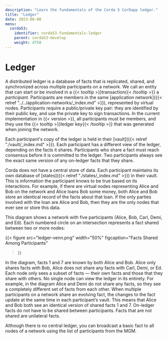 ```yaml
---
description: "Learn the fundamentals of the Corda 5 CorDapp ledger."
title: "Ledger"
date: 2023-06-08
menu:
  corda53:
    identifier: corda53-fundamentals-ledger
    parent: corda53-develop
    weight: 4750
---
```


# Ledger

A distributed ledger is a database of facts that is replicated, shared, and synchronized across multiple participants on a network. We call an entity that can start or be involved in a {{< tooltip >}}transaction{{< /tooltip >}} a *participant*.
Participants are members in the same [application network]({{< relref "../../application-networks/_index.md" >}}), represented by virtual nodes. Participants require a public/private key pair: they are identified by their public key, and use the private key to sign transactions. In the current implementation in {{< version >}}, all participants must be members, and they use the {{< tooltip >}}ledger key{{< /tooltip >}} that was generated when joining the network.

Each participant's copy of the ledger is held in their [vault]({{< relref "./vault/_index.md" >}}). Each participant has a different view of the ledger, depending on the facts it shares. Participants who share a fact must reach consensus before it is committed to the ledger. Two participants always see the exact same version of any on-ledger facts that they share.

Corda does not have a central store of data. Each participant maintains its own database of [states]({{< relref "./states/_index.md" >}}) in their vault. This is information the participant knows to be true based on its interactions. For example, if there are virtual nodes representing Alice and Bob on the network and Alice loans Bob some money, both Alice and Bob store an identical record of the facts about that loan. If the only parties involved with the loan are Alice and Bob, then they are the only nodes that ever see or store this data.

This diagram shows a network with five participants (Alice, Bob, Carl, Demi, and Ed). Each numbered circle on an intersection represents a fact shared between two or more nodes:

{{<
  figure
	 src="ledger-venn.png"
     width="50%"
	 figcaption="Facts Shared Among Participants"
>}}

In the diagram, facts 1 and 7 are known by both Alice and Bob. Alice only shares facts with Bob, Alice does not share any facts with Carl, Demi, or Ed. Each node only sees a subset of facts — their own facts and those that they share with others. No single node can view the ledger in its entirety. For example, in the diagram Alice and Demi do not share any facts, so they see a completely different set of facts from each other. When multiple participants on a network share an evolving fact, the changes to the fact update at the same time in each participant’s vault. This means that Alice and Bob both see an identical version of shared facts 1 and 7. On-ledger facts do not have to be shared between participants. Facts that are not shared are unilateral facts.

Although there is no central ledger, you can broadcast a basic fact to all nodes of a network using the list of participants from the MGM.
